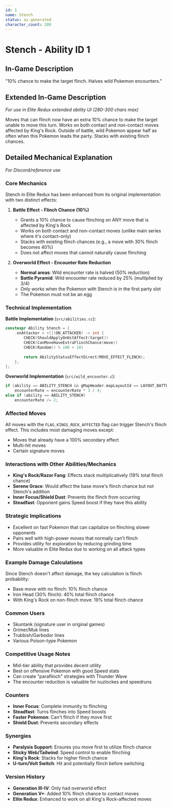```yaml
---
id: 1
name: Stench
status: ai-generated
character_count: 289
---
```


# Stench - Ability ID 1

## In-Game Description
"10% chance to make the target flinch. Halves wild Pokemon encounters."

## Extended In-Game Description
*For use in Elite Redux extended ability UI (280-300 chars max)*

Moves that can flinch now have an extra 10% chance to make the target unable to move this turn. Works on both contact and non-contact moves affected by King's Rock. Outside of battle, wild Pokemon appear half as often when this Pokemon leads the party. Stacks with existing flinch chances.

## Detailed Mechanical Explanation
*For Discord/reference use*

### Core Mechanics
Stench in Elite Redux has been enhanced from its original implementation with two distinct effects:

1. **Battle Effect - Flinch Chance (10%)**
   - Grants a 10% chance to cause flinching on ANY move that is affected by King's Rock
   - Works on both contact and non-contact moves (unlike main series where it's contact-only)
   - Stacks with existing flinch chances (e.g., a move with 30% flinch becomes 40%)
   - Does not affect moves that cannot naturally cause flinching

2. **Overworld Effect - Encounter Rate Reduction**
   - **Normal areas**: Wild encounter rate is halved (50% reduction)
   - **Battle Pyramid**: Wild encounter rate reduced by 25% (multiplied by 3/4)
   - Only works when the Pokemon with Stench is in the first party slot
   - The Pokemon must not be an egg

### Technical Implementation

**Battle Implementation** (`src/abilities.cc`):
```cpp
constexpr Ability Stench = {
    .onAttacker = +[](ON_ATTACKER) -> int {
        CHECK(ShouldApplyOnHitAffect(target))
        CHECK(CanMoveHaveExtraFlinchChance(move))
        CHECK(Random() % 100 < 10)
        
        return AbilityStatusEffectDirect(MOVE_EFFECT_FLINCH);
    },
};
```

**Overworld Implementation** (`src/wild_encounter.c`):
```c
if (ability == ABILITY_STENCH && gMapHeader.mapLayoutId == LAYOUT_BATTLE_FRONTIER_BATTLE_PYRAMID_FLOOR)
    encounterRate = encounterRate * 3 / 4;
else if (ability == ABILITY_STENCH)
    encounterRate /= 2;
```

### Affected Moves
All moves with the `FLAG_KINGS_ROCK_AFFECTED` flag can trigger Stench's flinch effect. This includes most damaging moves except:
- Moves that already have a 100% secondary effect
- Multi-hit moves
- Certain signature moves

### Interactions with Other Abilities/Mechanics
- **King's Rock/Razor Fang**: Effects stack multiplicatively (19% total flinch chance)
- **Serene Grace**: Would affect the base move's flinch chance but not Stench's addition
- **Inner Focus/Shield Dust**: Prevents the flinch from occurring
- **Steadfast**: Opponent gains Speed boost if they have this ability

### Strategic Implications
- Excellent on fast Pokemon that can capitalize on flinching slower opponents
- Pairs well with high-power moves that normally can't flinch
- Provides utility for exploration by reducing grinding time
- More valuable in Elite Redux due to working on all attack types

### Example Damage Calculations
Since Stench doesn't affect damage, the key calculation is flinch probability:
- Base move with no flinch: 10% flinch chance
- Iron Head (30% flinch): 40% total flinch chance
- With King's Rock on non-flinch move: 19% total flinch chance

### Common Users
- Skuntank (signature user in original games)
- Grimer/Muk lines
- Trubbish/Garbodor lines
- Various Poison-type Pokemon

### Competitive Usage Notes
- Mid-tier ability that provides decent utility
- Best on offensive Pokemon with good Speed stats
- Can create "paraflinch" strategies with Thunder Wave
- The encounter reduction is valuable for nuzlockes and speedruns

### Counters
- **Inner Focus**: Complete immunity to flinching
- **Steadfast**: Turns flinches into Speed boosts
- **Faster Pokemon**: Can't flinch if they move first
- **Shield Dust**: Prevents secondary effects

### Synergies
- **Paralysis Support**: Ensures you move first to utilize flinch chance
- **Sticky Web/Tailwind**: Speed control to enable flinching
- **King's Rock**: Stacks for higher flinch chance
- **U-turn/Volt Switch**: Hit and potentially flinch before switching

### Version History
- **Generation III-IV**: Only had overworld effect
- **Generation V+**: Added 10% flinch chance to contact moves
- **Elite Redux**: Enhanced to work on all King's Rock-affected moves